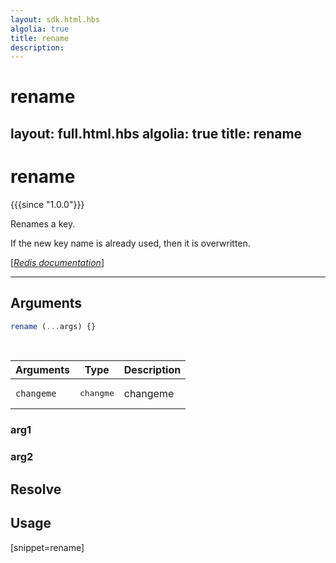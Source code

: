 ```yaml
---
layout: sdk.html.hbs
algolia: true
title: rename
description:
---
```


# rename
layout: full.html.hbs
algolia: true
title: rename
---

# rename

{{{since "1.0.0"}}}

Renames a key.

If the new key name is already used, then it is overwritten.

[[_Redis documentation_]](https://redis.io/commands/rename)

---

## Arguments

```js
rename (...args) {}

```

<br/>

| Arguments    | Type    | Description |
|--------------|---------|-------------|
| ``changeme`` | <pre>changme</pre> | changeme    |

### arg1

### arg2

## Resolve

## Usage

[snippet=rename]

